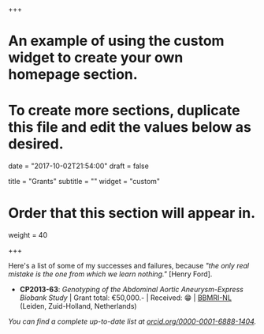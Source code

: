 +++
# An example of using the custom widget to create your own homepage section.
# To create more sections, duplicate this file and edit the values below as desired.

date = "2017-10-02T21:54:00"
draft = false

title = "Grants"
subtitle = ""
widget = "custom"

# Order that this section will appear in.
weight = 40

+++

Here's a list of some of my successes and failures, because *"the only real mistake is the one from which we learn nothing."* [Henry Ford].

* **CP2013-63**: *Genotyping of the Abdominal Aortic Aneurysm-Express Biobank Study* | Grant total: €50,000.- | Received: 😁 | [BBMRI-NL](http://www.bbmri.nl) (Leiden, Zuid-Holland, Netherlands)

*You can find a complete up-to-date list at [orcid.org/0000-0001-6888-1404](http://orcid.org/0000-0001-6888-1404).*